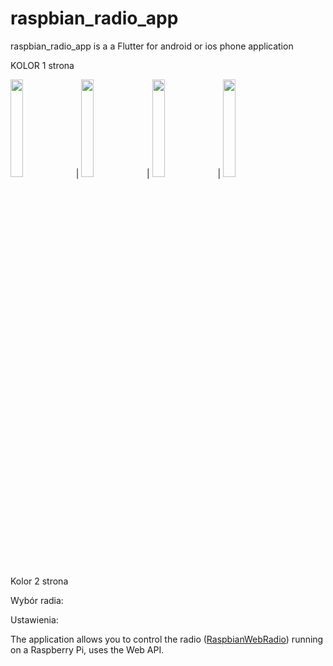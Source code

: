 
# raspbian_radio_app

raspbian_radio_app is a a Flutter for android or ios phone application 

KOLOR 1 strona





<img src="https://user-images.githubusercontent.com/27755739/126339001-3e0a9edd-0cbd-40cf-909a-e9a195927382.jpg" width="20%" height="20%"> | <img src="https://user-images.githubusercontent.com/27755739/126339879-62a5e4af-dcc2-4faa-b439-6ffee18991b5.jpg" width="20%" height="20%"> | <img src="https://user-images.githubusercontent.com/27755739/126339884-3f083ace-e94d-4618-a65a-dd958f49001e.jpg" width="20%" height="20%"> | <img src="https://user-images.githubusercontent.com/27755739/126339887-768ce190-df3f-4660-843b-83118c9baaf2.jpg" width="20%" height="20%">










Kolor 2 strona



Wybór radia:


Ustawienia:






The application allows you to control the radio ([RaspbianWebRadio](https://github.com/paneee/RaspbianWebRadio)) running on a Raspberry Pi, uses the Web API.
